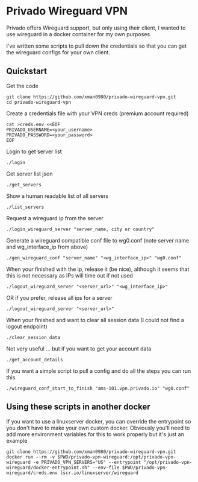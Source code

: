 Privado Wireguard VPN
=======================

Privado offers Wireguard support, but only using their client, I wanted to use wireguard in a docker container for my own purposes.

I've written some scripts to pull down the credentials so that you can get the wireguard configs for your own client.

## Quickstart

Get the code

```
git clone https://github.com/xman0980/privado-wireguard-vpn.git
cd privado-wireguard-vpn
```

Create a credentials file with your VPN creds (premium account required)

```
cat >creds.env <<EOF
PRIVADO_USERNAME=<your_username>
PRIVADO_PASSWORD=<your_password>
EOF
```

Login to get server list

```
./login
```

Get server list json

```
./get_servers
```

Show a human readable list of all servers

```
./list_servers
```

Request a wireguard ip from the server

```
./login_wireguard_server "server_name, city or country"
```

Generate a wireguard compatible conf file to wg0.conf (note server name and wg_interface_ip from above)

```
./gen_wireguard_conf "server_name" "<wg_interface_ip>" "wg0.conf"
```

When your finished with the ip, release it (be nice), although it seems that this is not necessary as IPs will time out if not used

```
./logout_wireguard_server "<server_url>" "<wg_interface_ip>"
```

OR if you prefer, release all ips for a server

```
./logout_wireguard_server "<server_url>"
```

When your finished and want to clear all session data (I could not find a logout endpoint)

```
./clear_session_data
```

Not very useful ... but if you want to get your account data

```
./get_account_details
```

If you want a simple script to pull a config and do all the steps you can run this

```
./wireguard_conf_start_to_finish "ams-101.vpn.privado.io" "wg0.conf"
```

## Using these scripts in another docker

If you want to use a linuxserver docker, you can override the entrypoint so you don't have to make your own custom docker. Obviously you'll need to add more environment variables for this to work properly but it's just an example

```
git clone https://github.com/xman0980/privado-wireguard-vpn.git
docker run --rm -v $PWD/privado-vpn-wireguard:/opt/privado-vpn-wireguard -e PRIVADO_VPN_SERVERS="US" --entrypoint "/opt/privado-vpn-wireguard/docker-entrypoint.sh" --env-file $PWD/privado-vpn-wireguard/creds.env lscr.io/linuxserver/wireguard
```
